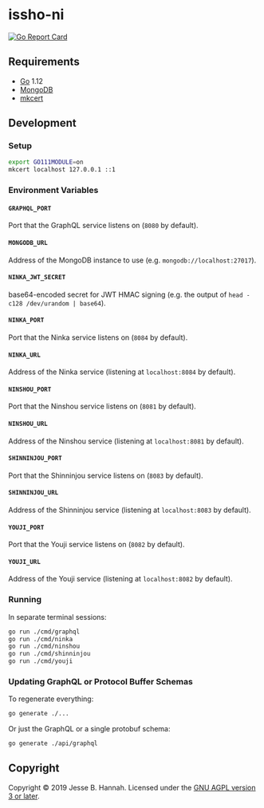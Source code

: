 # issho-ni

[![Go Report Card](https://goreportcard.com/badge/github.com/issho-ni/issho)](https://goreportcard.com/report/github.com/issho-ni/issho)

## Requirements

- [Go][] 1.12
- [MongoDB][]
- [mkcert][]

## Development

### Setup

```bash
export GO111MODULE=on
mkcert localhost 127.0.0.1 ::1
```

### Environment Variables

#### `GRAPHQL_PORT`

Port that the GraphQL service listens on (`8080` by default).

#### `MONGODB_URL`

Address of the MongoDB instance to use (e.g. `mongodb://localhost:27017`).

#### `NINKA_JWT_SECRET`

base64-encoded secret for JWT HMAC signing (e.g. the output of
`head -c128 /dev/urandom | base64`).

#### `NINKA_PORT`

Port that the Ninka service listens on (`8084` by default).

#### `NINKA_URL`

Address of the Ninka service (listening at `localhost:8084` by default).

#### `NINSHOU_PORT`

Port that the Ninshou service listens on (`8081` by default).

#### `NINSHOU_URL`

Address of the Ninshou service (listening at `localhost:8081` by default).

#### `SHINNINJOU_PORT`

Port that the Shinninjou service listens on (`8083` by default).

#### `SHINNINJOU_URL`

Address of the Shinninjou service (listening at `localhost:8083` by default).

#### `YOUJI_PORT`

Port that the Youji service listens on (`8082` by default).

#### `YOUJI_URL`

Address of the Youji service (listening at `localhost:8082` by default).

### Running

In separate terminal sessions:

```bash
go run ./cmd/graphql
go run ./cmd/ninka
go run ./cmd/ninshou
go run ./cmd/shinninjou
go run ./cmd/youji
```

### Updating GraphQL or Protocol Buffer Schemas

To regenerate everything:

```bash
go generate ./...
```

Or just the GraphQL or a single protobuf schema:

```bash
go generate ./api/graphql
```

## Copyright

Copyright © 2019 Jesse B. Hannah. Licensed under the [GNU AGPL version 3 or
later][agpl].

[agpl]: LICENSE
[go]: https://golang.org/
[mkcert]: https://github.com/FiloSottile/mkcert
[mongodb]: https://www.mongodb.com/
